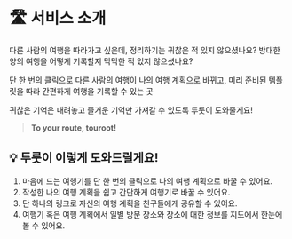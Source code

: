 # 🛣️ 서비스 소개
다른 사람의 여행을 따라가고 싶은데, 정리하기는 귀찮은 적 있지 않으셨나요?
방대한 양의 여행을 어떻게 기록할지 막막한 적 있지 않으셨나요?

단 한 번의 클릭으로 다른 사람의 여행이 나의 여행 계획으로 바뀌고,
미리 준비된 템플릿을 따라 간편하게 여행을 기록할 수 있는 곳

귀찮은 기억은 내려놓고 즐거운 기억만 가져갈 수 있도록 투룻이 도와줄게요!

> **To your route, touroot!**

## 💡 투룻이 이렇게 도와드릴게요!

1. 마음에 드는 여행기를 단 한 번의 클릭으로 나의 여행 계획으로 바꿀 수 있어요.
2. 작성한 나의 여행 계획을 쉽고 간단하게 여행기로 바꿀 수 있어요.
3. 단 하나의 링크로 자신의 여행 계획을 친구들에게 공유할 수 있어요.
4. 여행기 혹은 여행 계획에서 일별 방문 장소와 장소에 대한 정보를 지도에서 한눈에 볼 수 있어요.
